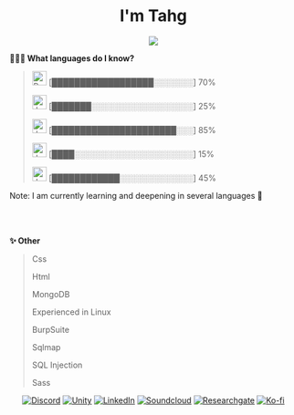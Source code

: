 <h1 align="center"><h1 align="center">I'm Tahg</h1>
<p align="center"><img src="https://readme-typing-svg.herokuapp.com?size=16&center=true&vCenter=true&width=480&lines=Programación+como+estilo+de+vida...;Desarrollando+proyectos...;Aprendiendo+cada+vez+más..."></p>

**👨🏻‍💻 What languages do I know?** 

> <img src="https://upload.wikimedia.org/wikipedia/commons/thumb/c/c3/Python-logo-notext.svg/640px-Python-logo-notext.svg.png" alt="Python" width="25" height="25"/>  [██████████████████░░░░░░░] 70%
 > 
> <img src="https://www.akademus.es/blog/wp-content/uploads/2018/07/java.png" alt="JavaScript" width="25" height="25"/>  [███████░░░░░░░░░░░░░░░░░░] 25%
 > 
> <img src="https://upload.wikimedia.org/wikipedia/en/thumb/3/30/Java_programming_language_logo.svg/1200px-Java_programming_language_logo.svg.png" alt="Java" width="25" height="25"/>  [██████████████████████░░░] 85%
 > 
> <img src="https://upload.wikimedia.org/wikipedia/commons/thumb/1/18/ISO_C%2B%2B_Logo.svg/1200px-ISO_C%2B%2B_Logo.svg.png" alt="Java" width="25" height="25"/>  [████░░░░░░░░░░░░░░░░░░░░░] 15%
 > 
> <img src="https://anterior.tectimes.net/wp-content/uploads/2017/08/Azure-SQL-Database-generic_COLOR.png" alt="Java" width="25" height="25"/>  [████████████░░░░░░░░░░░░░] 45%
 > 
 <p>Note: I am currently learning and deepening in several languages 🧨</p>
 <br>
 <br>
 
**✨ Other** 

> Css
 > 
> Html
 > 
> MongoDB
 > 
> Experienced in Linux
 > 
> BurpSuite
 > 
> Sqlmap
 > 
> SQL Injection
 > 
> Sass
 >
 
 
<p align="center">
  <a href="https://discord.gg/R6maQ4W9fz"><img alt="Discord" title="Mi Servidor" src="https://shields.io/badge/-DISCORD-7289DA.svg?&style=for-the-badge&logo=discord&logoColor=white"></a>
  <a href="https://keycuevasmelgarejo.itch.io"><img alt="Unity" title="Game" src="https://shields.io/badge/-Itch.io-black.svg?&style=for-the-badge&logo=unity&logoColor=white"></a>
  <a href="https://www.linkedin.com/in/key-cuevas-melgarejo/"><img alt="LinkedIn" title="Perfil Profesional" src="https://shields.io/badge/-LINKEDIN-0077B5.svg?&style=for-the-badge&logo=linkedin&logoColor=white"></a>
  <a href="https://soundcloud.com/key-cuevas-melgarejo"><img alt="Soundcloud" title="Mi Musica" src="https://shields.io/badge/-Soundcloud-critical.svg?&style=for-the-badge&logo=soundcloud&logoColor=white"></a>
  <a href="https://www.researchgate.net/profile/Key-Cuevas-Melgarejo"><img alt="Researchgate" title="Mis Investigaciones" src="https://shields.io/badge/-Researches-00ccbb.svg?&style=for-the-badge&logo=researchgate&logoColor=white"></a>
  <a href="https://ko-fi.com/keycuevasmelgarejo"><img alt="Ko-fi" title="Contribuye" src="https://shields.io/badge/-BUY%20ME%20A%20COFFEE-CC2735.svg?&style=for-the-badge&logo=ko-fi&logoColor=white"></a>
</p>
